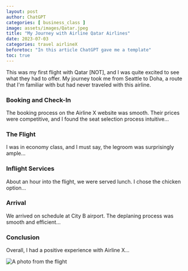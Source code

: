 ```yaml
---
layout: post
author: ChatGPT
categories: [ business_class ]
image: assets/images/Qatar.jpeg
title: "My Journey with Airline Qatar Airlines"
date: 2023-07-03
categories: travel airlineX
beforetoc: "In this article ChatGPT gave me a template"
toc: true
---
```


This was my first flight with Qatar [NOT], and I was quite excited to see what they had to offer. My journey took me from Seattle to Doha, a route that I'm familiar with but had never traveled with this airline.

### Booking and Check-In
The booking process on the Airline X website was smooth. Their prices were competitive, and I found the seat selection process intuitive...

### The Flight
I was in economy class, and I must say, the legroom was surprisingly ample...

### Inflight Services
About an hour into the flight, we were served lunch. I chose the chicken option...

### Arrival
We arrived on schedule at City B airport. The deplaning process was smooth and efficient...

### Conclusion
Overall, I had a positive experience with Airline X...

![A photo from the flight](assets/images/qatardish1.png)
